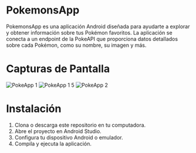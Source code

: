 # PokemonsApp

PokemonsApp es una aplicación Android diseñada para ayudarte a explorar y obtener información sobre tus Pokémon favoritos. La aplicación se conecta a un endpoint de la PokeAPI que proporciona datos detallados sobre cada Pokémon, como su nombre, su imagen y más.

# Capturas de Pantalla

![PokeApp 1](https://github.com/AlexZavala1603/PokemonsApp/assets/85930734/c173fcbd-3b1f-4cef-ac0c-14c35e2b2fad)
![PokeApp 1 5](https://github.com/AlexZavala1603/PokemonsApp/assets/85930734/f8d47a54-8be3-4c5c-ba60-2195188132e6)
![PokeApp 2](https://github.com/AlexZavala1603/PokemonsApp/assets/85930734/94b13836-2aa9-4139-8729-5600c9438555)

# Instalación

1. Clona o descarga este repositorio en tu computadora.
2. Abre el proyecto en Android Studio.
3. Configura tu dispositivo Android o emulador.
4. Compila y ejecuta la aplicación.
